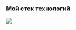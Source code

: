 ### Мой стек технологий

<img src="https://img.shields.io/badge/-JavaScript-yellow?style=for-the-badge&logo=JavaScript&logoColor=orange"/>
